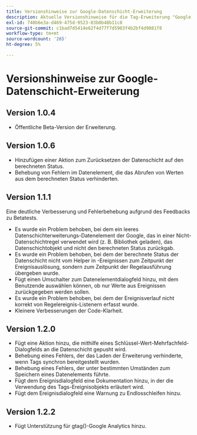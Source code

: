 ```yaml
---
title: Versionshinweise zur Google-Datenschicht-Erweiterung
description: Aktuelle Versionshinweise für die Tag-Erweiterung "Google Data Layer“ in Adobe Experience Platform.
exl-id: 740b6e3a-d469-475d-9523-03b0b48b11c8
source-git-commit: c1bad7d5414e62f4d77f7d5903f4b2bf4d9081f8
workflow-type: tm+mt
source-wordcount: '265'
ht-degree: 5%

---
```


# Versionshinweise zur Google-Datenschicht-Erweiterung

## Version 1.0.4

* Öffentliche Beta-Version der Erweiterung.

## Version 1.0.6

* Hinzufügen einer Aktion zum Zurücksetzen der Datenschicht auf den berechneten Status.
* Behebung von Fehlern im Datenelement, die das Abrufen von Werten aus dem berechneten Status verhinderten.

## Version 1.1.1

Eine deutliche Verbesserung und Fehlerbehebung aufgrund des Feedbacks zu Betatests.

* Es wurde ein Problem behoben, bei dem ein leeres Datenschichterweiterungs-Datenelement der Google, das in einer Nicht-Datenschichtregel verwendet wird (z. B. Bibliothek geladen), das Datenschichtobjekt und nicht den berechneten Status zurückgab.
* Es wurde ein Problem behoben, bei dem der berechnete Status der Datenschicht nicht vom Helper in -Ereignissen zum Zeitpunkt der Ereignisauslösung, sondern zum Zeitpunkt der Regelausführung übergeben wurde.
* Fügt einen Umschalter zum Datenelementdialogfeld hinzu, mit dem Benutzende auswählen können, ob nur Werte aus Ereignissen zurückgegeben werden sollen.
* Es wurde ein Problem behoben, bei dem der Ereignisverlauf nicht korrekt von Regelereignis-Listenern erfasst wurde.
* Kleinere Verbesserungen der Code-Klarheit.

## Version 1.2.0

* Fügt eine Aktion hinzu, die mithilfe eines Schlüssel-Wert-Mehrfachfeld-Dialogfelds an die Datenschicht gepusht wird.
* Behebung eines Fehlers, der das Laden der Erweiterung verhinderte, wenn Tags synchron bereitgestellt wurden.
* Behebung eines Fehlers, der unter bestimmten Umständen zum Speichern eines Datenelements führte.
* Fügt dem Ereignisdialogfeld eine Dokumentation hinzu, in der die Verwendung des Tags-Ereignisobjekts erläutert wird.
* Fügt dem Ereignisdialogfeld eine Warnung zu Endlosschleifen hinzu.

## Version 1.2.2

* Fügt Unterstützung für gtag()-Google Analytics hinzu.
